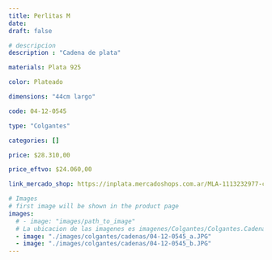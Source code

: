 ```yaml
---
title: Perlitas M
date: 
draft: false

# descripcion
description : "Cadena de plata"

materials: Plata 925

color: Plateado

dimensions: "44cm largo"

code: 04-12-0545

type: "Colgantes"

categories: []

price: $28.310,00

price_eftvo: $24.060,00

link_mercado_shop: https://inplata.mercadoshops.com.ar/MLA-1113232977-collar-de-plata-perlitas-m-_JM

# Images
# first image will be shown in the product page
images:
  # - image: "images/path_to_image"
  # La ubicacion de las imagenes es imagenes/Colgantes/Colgantes.Cadenas/04-12-0545-perlitas-m
  - image: "./images/colgantes/cadenas/04-12-0545_a.JPG"
  - image: "./images/colgantes/cadenas/04-12-0545_b.JPG"
---
```

